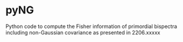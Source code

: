 # pyNG
Python code to compute the Fisher information of primordial bispectra including non-Gaussian covariance as presented in 2206.xxxxx
